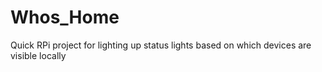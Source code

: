 # Whos_Home
Quick RPi project for lighting up status lights based on which devices are visible locally
